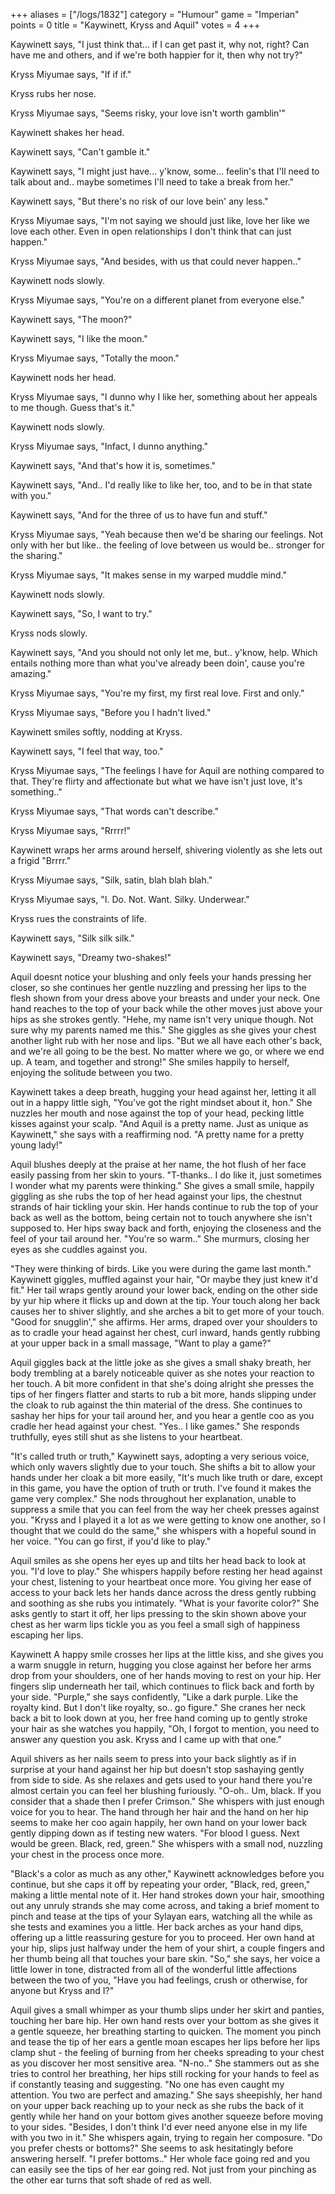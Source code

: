+++
aliases = ["/logs/1832"]
category = "Humour"
game = "Imperian"
points = 0
title = "Kaywinett, Kryss and Aquil"
votes = 4
+++

Kaywinett says, "I just think that... if I can get past it, why not, right? Can have me and others, and if we're both happier for it, then why not try?"

Kryss Miyumae says, "If if if."

Kryss rubs her nose.

Kryss Miyumae says, "Seems risky, your love isn't worth gamblin'"
 
Kaywinett shakes her head.

Kaywinett says, "Can't gamble it."

Kaywinett says, "I might just have... y'know, some... feelin's that I'll need to talk about and.. maybe sometimes I'll need to take a break from her."

Kaywinett says, "But there's no risk of our love bein' any less."

Kryss Miyumae says, "I'm not saying we should just like, love her like we love each other. Even in open relationships I don't think that can just happen."

Kryss Miyumae says, "And besides, with us that could never happen.."

Kaywinett nods slowly.

Kryss Miyumae says, "You're on a different planet from everyone else."

Kaywinett says, "The moon?"

Kaywinett says, "I like the moon."

Kryss Miyumae says, "Totally the moon."

Kaywinett nods her head.

Kryss Miyumae says, "I dunno why I like her, something about her appeals to me though. Guess that's it."

Kaywinett nods slowly.

Kryss Miyumae says, "Infact, I dunno anything."

Kaywinett says, "And that's how it is, sometimes."

Kaywinett says, "And.. I'd really like to like her, too, and to be in that state with you."

Kaywinett says, "And for the three of us to have fun and stuff."

Kryss Miyumae says, "Yeah because then we'd be sharing our feelings. Not only with her but like.. the feeling of love between us would be.. stronger for the sharing."

Kryss Miyumae says, "It makes sense in my warped muddle mind."

Kaywinett nods slowly.

Kaywinett says, "So, I want to try."

Kryss nods slowly.
 
Kaywinett says, "And you should not only let me, but.. y'know, help. Which entails nothing more than what you've already been doin', cause you're amazing."

Kryss Miyumae says, "You're my first, my first real love. First and only."

Kryss Miyumae says, "Before you I hadn't lived."

Kaywinett smiles softly, nodding at Kryss.

Kaywinett says, "I feel that way, too."
 
Kryss Miyumae says, "The feelings I have for Aquil are nothing compared to that. They're flirty and affectionate but what we have isn't just love, it's something.."

Kryss Miyumae says, "That words can't describe."

Kryss Miyumae says, "Rrrrr!"

Kaywinett wraps her arms around herself, shivering violently as she lets out a frigid "Brrrr."

Kryss Miyumae says, "Silk, satin, blah blah blah."

Kryss Miyumae says, "I. Do. Not. Want. Silky. Underwear."

Kryss rues the constraints of life.
 
Kaywinett says, "Silk silk silk."

Kaywinett says, "Dreamy two-shakes!"









Aquil doesnt notice your blushing and only feels your hands pressing her closer, so she continues her gentle nuzzling and pressing her lips to the flesh shown from your dress above your breasts and under your neck. One hand reaches to the top of your back while the other moves just above your hips as she strokes gently. "Hehe, my name isn't very unique though. Not sure why my parents named me this." She giggles as she gives your chest another light rub with her nose and lips. "But we all have each other's back, and we're all going to be the best. No matter where we go, or where we end up. A team, and together and strong!" She smiles happily to herself, enjoying the solitude between you two.

Kaywinett takes a deep breath, hugging your head against her, letting it all out in a happy little sigh, "You've got the right mindset about it, hon." She nuzzles her mouth and nose against the top of your head, pecking little kisses against your scalp. "And Aquil is a pretty name. Just as unique as Kaywinett," she says with a reaffirming nod. "A pretty name for a pretty young lady!"

Aquil blushes deeply at the praise at her name, the hot flush of her face easily passing from her skin to yours. "T-thanks.. I do like it, just sometimes I wonder what my parents were thinking." She gives a small smile, happily giggling as she rubs the top of her head against your lips, the chestnut strands of hair tickling your skin. Her hands continue to rub the top of your back as well as the bottom, being certain not to touch anywhere she isn't supposed to. Her hips sway back and forth, enjoying the closeness and the feel of your tail around her. "You're so warm.." She murmurs, closing her eyes as she cuddles against you.

"They were thinking of birds. Like you were during the game last month." Kaywinett giggles, muffled against your hair, "Or maybe they just knew it'd fit." Her tail wraps gently around your lower back, ending on the other side by yur hip where it flicks up and down at the tip. Your touch along her back causes her to shiver slightly, and she arches a bit to get more of your touch. "Good for snugglin'," she affirms. Her arms, draped over your shoulders to as to cradle your head against her chest, curl inward, hands gently rubbing at your upper back in a small massage, "Want to play a game?"

Aquil giggles back at the little joke as she gives a small shaky breath, her body trembling at a barely noticeable quiver as she notes your reaction to her touch. A bit more confident in that she's doing alright she presses the tips of her fingers flatter and starts to rub a bit more, hands slipping under the cloak to rub against the thin material of the dress. She continues to sashay her hips for your tail around her, and you hear a gentle coo as you cradle her head against your chest. "Yes.. I like games." She responds truthfully, eyes still shut as she listens to your heartbeat.

"It's called truth or truth," Kaywinett says, adopting a very serious voice, which only wavers slightly due to your touch. She shifts a bit to allow your hands under her cloak a bit more easily, "It's much like truth or dare, except in this game, you have the option of truth or truth. I've found it makes the game very complex." She nods throughout her explanation, unable to suppress a smile that you can feel from the way her cheek presses against you. "Kryss and I played it a lot as we were getting to know one another, so I thought that we could do the same," she whispers with a hopeful sound in her voice. "You can go first, if you'd like to play."

Aquil smiles as she opens her eyes up and tilts her head back to look at you. "I'd love to play." She whispers happily before resting her head against your chest, listening to your heartbeat once more. You giving her ease of access to your back lets her hands dance across the dress gently rubbing and soothing as she rubs you intimately. "What is your favorite color?" She asks gently to start it off, her lips pressing to the skin shown above your chest as her warm lips tickle you as you feel a small sigh of happiness escaping her lips.

Kaywinett A happy smile crosses her lips at the little kiss, and she gives you a warm snuggle in return, hugging you close against her before her arms drop from your shoulders, one of her hands moving to rest on your hip. Her fingers slip underneath her tail, which continues to flick back and forth by your side. "Purple," she says confidently, "Like a dark purple. Like the royalty kind. But I don't like royalty, so.. go figure." She cranes her neck back a bit to look down at you, her free hand coming up to gently stroke your hair as she watches you happily, "Oh, I forgot to mention, you need to answer any question you ask. Kryss and I came up with that one."

Aquil shivers as her nails seem to press into your back slightly as if in surprise at your hand against her hip but doesn't stop sashaying gently from side to side. As she relaxes and gets used to your hand there you're almost certain you can feel her blushing furiously. "O-oh.. Um, black. If you consider that a shade then I prefer Crimson." She whispers with just enough voice for you to hear. The hand through her hair and the hand on her hip seems to make her coo again happily, her own hand on your lower back gently dipping down as if testing new waters. "For blood I guess. Next would be green. Black, red, green." She whispers with a small nod, nuzzling your chest in the process once more.

"Black's a color as much as any other," Kaywinett acknowledges before you continue, but she caps it off by repeating your order, "Black, red, green," making a little mental note of it. Her hand strokes down your hair, smoothing out any unruly strands she may come across, and taking a brief moment to pinch and tease at the tips of your Sylayan ears, watching all the while as she tests and examines you a little. Her back arches as your hand dips, offering up a little reassuring gesture for you to proceed. Her own hand at your hip, slips just halfway under the hem of your shirt, a couple fingers and her thumb being all that touches your bare skin. "So," she says, her voice a little lower in tone, distracted from all of the wonderful little affections between the two of you, "Have you had feelings, crush or otherwise, for anyone but Kryss and I?"

Aquil gives a small whimper as your thumb slips under her skirt and panties, touching her bare hip. Her own hand rests over your bottom as she gives it a gentle squeeze, her breathing starting to quicken. The moment you pinch and tease the tip of her ears a gentle moan escapes her lips before her lips clamp shut - the feeling of burning from her cheeks spreading to your chest as you discover her most sensitive area. "N-no.." She stammers out as she tries to control her breathing, her hips still rocking for your hands to feel as if constantly teasing and suggesting. "No one has even caught my attention. You two are perfect and amazing." She says sheepishly, her hand on your upper back reaching up to your neck as she rubs the back of it gently while her hand on your bottom gives another squeeze before moving to your sides. "Besides, I don't think I'd ever need anyone else in my life with you two in it." She whispers again, trying to regain her composure. "Do you prefer chests or bottoms?" She seems to ask hesitatingly before answering herself. "I prefer bottoms.." Her whole face going red and you can easily see the tips of her ear going red. Not just from your pinching as the other ear turns that soft shade of red as well.